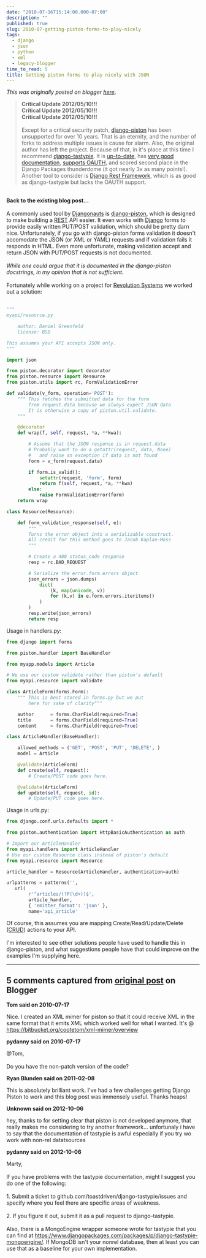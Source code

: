 ```yaml
---
date: "2010-07-16T15:14:00.000-07:00"
description: ""
published: true
slug: 2010-07-getting-piston-forms-to-play-nicely
tags:
  - django
  - json
  - python
  - xml
  - legacy-blogger
time_to_read: 5
title: Getting piston forms to play nicely with JSON
---
```


_This was originally posted on blogger [here](https://pydanny.blogspot.com/2010/07/getting-piston-forms-to-play-nicely.html)_.

<blockquote><b>Critical Update 2012/05/10!!!</b> <br /><b>Critical Update 2012/05/10!!!</b> <br /><b>Critical Update 2012/05/10!!!</b> <br /><br />Except for a critical security patch,&nbsp;<a href="htts://bitbucket.org/jespern/django-piston/wiki/Home">django-piston</a> has been unsupported for over 10 years. That is an eternity, and the number of forks to address multiple issues is cause for alarm. Also, the original author has left the project. Because of that, in it's place at this time I recommend <a href="https://pypi.python.org/pypi/django-tastypie">django-tastypie</a>. It is <a href="https://github.com/toastdriven/django-tastypie/commits/master">up-to-date</a>, has <a href="https://django-tastypie.readthedocs.org/">very good documentation</a>, <a href="https://django-tastypie.readthedocs.org/en/latest/authentication_authorization.html#oauthauthentication">supports OAUTH</a>, and scored second place in the Django Packages thunderdome (it got nearly 3x as many points!). Another tool to consider is <a href="https://django-rest-framework.readthedocs.org/">Django Rest Framework</a>, which is as good as django-tastypie but lacks the OAUTH support.</blockquote><br /><b>Back to the existing blog post...</b><br /><br />A commonly used tool by <a href="https://djangopeople.com/">Djangonauts</a> is <a href="https://bitbucket.org/jespern/django-piston/wiki/Home">django-piston</a>, which is designed to make building a <a href="https://en.wikipedia.org/wiki/REST">REST</a> API easier. It even works with <a href="https://djangoproject.com/">Django</a> forms to provide easily written PUT/POST validation, which should be pretty darn nice. Unfortunately,&nbsp;if you go with django-piston forms validation it doesn't accomodate the JSON (or XML or YAML) requests and if validation fails it responds in HTML. Even more unfortunate, making validation accept and return JSON with&nbsp;PUT/POST requests is not documented.<br /><br /><i>While one could argue that it is documented in the django-piston docstrings, in my opinion that is not sufficient.</i><br /><br />Fortunately while working on a project for <a href="https://www.revsys.com/">Revolution Systems</a> we worked out a solution:<br /><br />

```python
"""
myapi/resource.py

    author: Daniel Greenfeld
    license: BSD

This assumes your API accepts JSON only.
"""

import json

from piston.decorator import decorator
from piston.resource import Resource
from piston.utils import rc, FormValidationError

def validate(v_form, operation='POST'):
    """ This fetches the submitted data for the form
        from request.data because we always expect JSON data
        It is otherwise a copy of piston.util.validate.
    """

    @decorator
    def wrap(f, self, request, *a, **kwa):

        # Assume that the JSON response is in request.data
        # Probably want to do a getattr(request, data, None)
        #   and raise an exception if data is not found
        form = v_form(request.data)

        if form.is_valid():
            setattr(request, 'form', form)
            return f(self, request, *a, **kwa)
        else:
            raise FormValidationError(form)
    return wrap

class Resource(Resource):

    def form_validation_response(self, e):
        """
        Turns the error object into a serializable construct.
        All credit for this method goes to Jacob Kaplan-Moss
        """

        # Create a 400 status_code response
        resp = rc.BAD_REQUEST

        # Serialize the error.form.errors object
        json_errors = json.dumps(
            dict(
                (k, map(unicode, v))
                for (k,v) in e.form.errors.iteritems()
            )
        )
        resp.write(json_errors)
        return resp
```

Usage in handlers.py:

```python
from django import forms

from piston.handler import BaseHandler

from myapp.models import Article

# We use our custom validate rather than piston's default
from myapi.resource import validate

class ArticleForm(forms.Form):
    """ This is best stored in forms.py but we put
        here for sake of clarity"""

    author      = forms.CharField(required=True)
    title       = forms.CharField(required=True)
    content     = forms.CharField(required=True)

class ArticleHandler(BaseHandler):

    allowed_methods = ('GET', 'POST', 'PUT', 'DELETE', )
    model = Article

    @validate(ArticleForm)
    def create(self, request):
        # Create/POST code goes here.

    @validate(ArticleForm)
    def update(self, request, id):
        # Update/PUT code goes here.

```

Usage in urls.py:

```python
from django.conf.urls.defaults import *

from piston.authentication import HttpBasicAuthentication as auth

# Import our ArticleHandler
from myapi.handlers import ArticleHandler
# Use our custom Resource class instead of piston's default
from myapi.resource import Resource

article_handler = Resource(ArticleHandler, authentication=auth)

urlpatterns = patterns('',
   url(
        r'^articles/(?P(\d+))$',
        article_handler,
        { 'emitter_format': 'json' },
        name='api_article'

```

Of course, this assumes you are mapping Create/Read/Update/Delete (<a href="https://en.wikipedia.org/wiki/Create,_read,_update_and_delete">CRUD</a>) actions to your API.<br /><br />I'm interested to see other solutions people have used to handle this in django-piston, and what suggestions people have that could improve on the examples I'm supplying here.

---

## 5 comments captured from [original post](https://pydanny.blogspot.com/2010/07/getting-piston-forms-to-play-nicely.html) on Blogger

**Tom said on 2010-07-17**

Nice. I created an XML mimer for piston so that it could receive XML in the same format that it emits XML which worked well for what I wanted. It's @ https://bitbucket.org/cootetom/xml-mimer/overview

**pydanny said on 2010-07-17**

@Tom,<br /><br />Do you have the non-patch version of the code?

**Ryan Blunden said on 2011-02-08**

This is absolutely brilliant work. I've had a few challenges getting Django Piston to work and this blog post was immensely useful. Thanks heaps!

**Unknown said on 2012-10-06**

hey, thanks to for setting clear that piston is not developed anymore, that really makes me considering to try another framework... unfortunaly i have to say that the documentation of tastypie is awful especially if you try wo work with non-rel datatsources

**pydanny said on 2012-10-06**

Marty,<br /><br />If you have problems with the tastypie documentation, might I suggest you do one of the following:<br /><br />1. Submit a ticket to github.com/toastdriven/django-tastypie/issues and specify where you feel there are specific areas of weakness.<br /><br />2. If you figure it out, submit it as a pull request to django-tastypie.<br /><br />Also, there is a MongoEngine wrapper someone wrote for tastypie that you can find at https://www.djangopackages.com/packages/p/django-tastypie-mongoengine/. If MongoDB isn't your nonrel database, then at least you can use that as a baseline for your own implementation.

```

```
